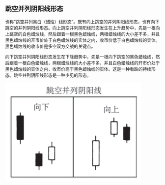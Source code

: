 
## 跳空并列阴阳线形态
也称“跳空并列黑白（蜡烛）线形态”。既有向上跳空的并列阴阳线形态，也有向下跳空的并列阴阳线形态。向上跳空并列阴阳线形态发生在上升趋势中，先是一根向上跳空的白色蜡烛线，然后跟着一根黑色蜡烛线，两根蜡烛线的大小差不多，并且黑色蜡烛线的开市价处于白色蜡烛线的实体之内，收市价低于白色蜡烛线的实体。黑色蜡烛线的收市价是多空双方交战的关键点。

向下跳空并列阴阳线形态发生在下降趋势中，先是一根向下跳空的黑色蜡烛线，然后跟着一根白色蜡烛线，两根蜡烛线的大小差不多，并且白色蜡烛线的开市价处于黑色蜡烛线的实体之内，收市价高于黑色蜡烛线的实体。这是一种看跌的持续形态。跳空并列阴阳线形态是一种少见的形态。

![](./img/28.png)